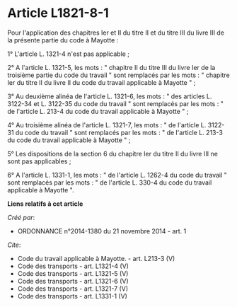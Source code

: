 # Article L1821-8-1

Pour l'application des chapitres Ier et II du titre II et du titre III du livre III de la présente partie du code à
Mayotte : 

1° L'article L. 1321-4 n'est pas applicable ; 

2° A l'article L. 1321-5, les mots : " chapitre II du titre III du livre Ier de la troisième partie du code du travail " sont
remplacés par les mots : " chapitre Ier du titre II du livre II du code du travail applicable à Mayotte " ; 

3° Au deuxième alinéa de l'article L. 1321-6, les mots : " des articles L. 3122-34 et L. 3122-35 du code du travail " sont
remplacés par les mots : " de l'article L. 213-4 du code du travail applicable à Mayotte " ; 

4° Au troisième alinéa de l'article L. 1321-7, les mots : " de l'article L. 3122-31 du code du travail " sont remplacés par
les mots : " de l'article L. 213-3 du code du travail applicable à Mayotte " ; 

5° Les dispositions de la section 6 du chapitre Ier du titre II du livre III ne sont pas applicables ; 

6° A l'article L. 1331-1, les mots : " de l'article L. 1262-4 du code du travail " sont remplacés par les mots : " de
l'article L. 330-4 du code du travail applicable à Mayotte ".

**Liens relatifs à cet article**

_Créé par_:

  - ORDONNANCE n°2014-1380 du 21 novembre 2014 - art. 1

_Cite_:

  - Code du travail applicable à Mayotte. - art. L213-3 (V)
  - Code des transports - art. L1321-4 (V)
  - Code des transports - art. L1321-5 (V)
  - Code des transports - art. L1321-6 (V)
  - Code des transports - art. L1321-7 (V)
  - Code des transports - art. L1331-1 (V)
